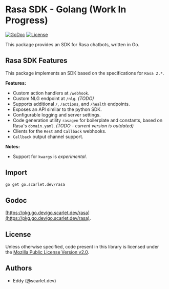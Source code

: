 # Rasa SDK - Golang (Work In Progress)

[![GoDoc](https://img.shields.io/badge/go-documentation-blue.svg?style=flat-square)](https://pkg.go.dev/go.scarlet.dev/rasa)
[![License](https://img.shields.io/github/license/scarlet-dot-dev/rasa-sdk-go?style=flat-square)](https://www.mozilla.org/en-US/MPL/2.0/)

This package provides an SDK for Rasa chatbots, written in Go.

## Rasa SDK Features

This package implements an SDK based on the specifications for `Rasa 2.*`.

**Features:**

* Custom action handlers at `/webhook`.
* Custom NLG endpoint at `/nlg`. _(TODO)_
* Supports additional `/`, `/actions`, and `/health` endpoints.
* Exposes an API similar to the python SDK.
* Configurable logging and server settings.
* Code generation utility `rasagen` for boilerplate and constants, based on
  Rasa's `domain.yaml`. _(TODO - current version is outdated)_
* Clients for the `Rest` and `Callback` webhooks.
* `Callback` output channel support.

**Notes:**

* Support for `kwargs` is _experimental_.

## Import

```bash
go get go.scarlet.dev/rasa
```

## Godoc

[https://pkg.go.dev/go.scarlet.dev/rasa](https://pkg.go.dev/go.scarlet.dev/rasa).

## License

Unless otherwise specified, code present in this library is licensed under the
[Mozilla Public License Version v2.0](https://www.mozilla.org/en-US/MPL/2.0/ "MPL v2.0").

## Authors

* Eddy (@scarlet.dev)
